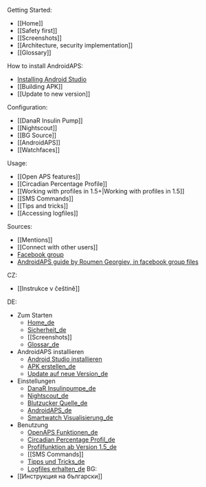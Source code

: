 Getting Started:
* [[Home]]
* [[Safety first]]
* [[Screenshots]]
* [[Architecture, security implementation]]
* [[Glossary]]

How to install AndroidAPS:
* [Installing Android Studio](https://developer.android.com/studio/install.html)
* [[Building APK]]
* [[Update to new version]]

Configuration:
* [[DanaR Insulin Pump]]
* [[Nightscout]]
* [[BG Source]]
* [[AndroidAPS]]
* [[Watchfaces]]

Usage:
* [[Open APS features]]
* [[Circadian Percentage Profile]]
* [[Working with profiles in 1.5+|Working with profiles in 1.5]]
* [[SMS Commands]]
* [[Tips and tricks]]
* [[Accessing logfiles]]

Sources:
* [[Mentions]]
* [[Connect with other users]]
* [Facebook group](https://www.facebook.com/groups/1900195340201874/)
* [AndroidAPS guide by Roumen Georgiev, in facebook group files](https://www.facebook.com/groups/1900195340201874/files/)

CZ:
* [[Instrukce v češtině]]

DE:
* Zum Starten
    * [Home_de](https://github.com/MilosKozak/AndroidAPS/wiki/Home_de)
    * [Sicherheit_de](https://github.com/MilosKozak/AndroidAPS/wiki/Sicherheit_de)
    * [[Screenshots]]
    * [Glossar_de](https://github.com/MilosKozak/AndroidAPS/wiki/Glossar_de)
* AndroidAPS installieren
    * [Android Studio installieren](https://developer.android.com/studio/install.html)
    * [APK erstellen_de](https://github.com/MilosKozak/AndroidAPS/wiki/APK-erstellen_de)
    * [Update auf neue Version_de](https://github.com/MilosKozak/AndroidAPS/wiki/Update-auf-neue-Version_de)
* Einstellungen
    * [DanaR Insulinpumpe_de](https://github.com/MilosKozak/AndroidAPS/wiki/DanaR-Insulinpumpe_de)
    * [Nightscout_de](https://github.com/MilosKozak/AndroidAPS/wiki/Nightscout_de)
    * [Blutzucker Quelle_de](https://github.com/MilosKozak/AndroidAPS/wiki/Blutzucker-Quelle_de)
    * [AndroidAPS_de](https://github.com/MilosKozak/AndroidAPS/wiki/AndroidAPS_de)
    * [Smartwatch Visualisierung_de](https://github.com/MilosKozak/AndroidAPS/wiki/Smartwatch-Visualisierung_de)
* Benutzung
     * [OpenAPS Funktionen_de](https://github.com/MilosKozak/AndroidAPS/wiki/OpenAPS-Funktionen_de)
    * [Circadian Percentage Profil_de](https://github.com/MilosKozak/AndroidAPS/wiki/Circadian-Percentage-Profil_de)
    * [Profilfunktion ab Version 1.5_de](https://github.com/MilosKozak/AndroidAPS/wiki/Profilfunktion-ab-Version-1.5_de)   
    * [[SMS Commands]]
    * [Tipps und Tricks_de](https://github.com/MilosKozak/AndroidAPS/wiki/Tipps-und-Tricks_de)
    * [Logfiles erhalten_de](https://github.com/MilosKozak/AndroidAPS/wiki/Logfiles-erhalten_de)
BG:
* [[Инструкция на български]]
